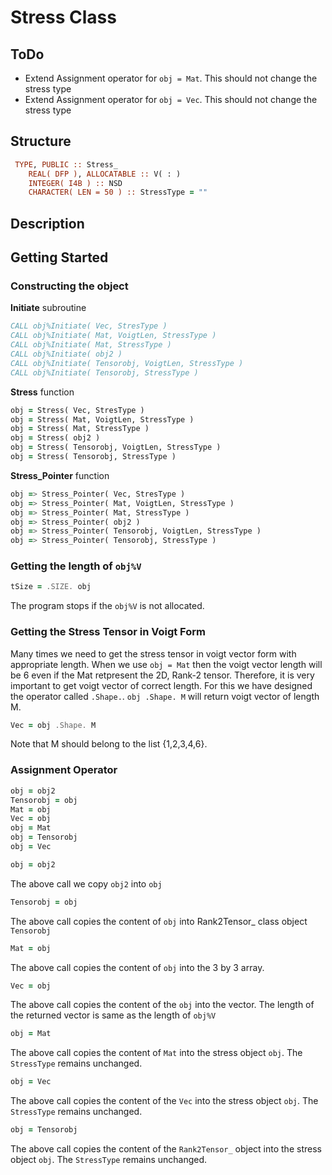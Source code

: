 # Stress Class

## ToDo

* Extend Assignment operator for `obj = Mat`. This should not change the stress type
* Extend Assignment operator for `obj = Vec`. This should not change the stress type

## Structure

```fortran
 TYPE, PUBLIC :: Stress_
    REAL( DFP ), ALLOCATABLE :: V( : )
    INTEGER( I4B ) :: NSD
    CHARACTER( LEN = 50 ) :: StressType = ""
```

## Description

## Getting Started

### Constructing the object

**Initiate** subroutine

```fortran
CALL obj%Initiate( Vec, StresType )
CALL obj%Initiate( Mat, VoigtLen, StressType )
CALL obj%Initiate( Mat, StressType )
CALL obj%Initiate( obj2 )
CALL obj%Initiate( Tensorobj, VoigtLen, StressType )
CALL obj%Initiate( Tensorobj, StressType )
```

**Stress** function

```fortran
obj = Stress( Vec, StresType )
obj = Stress( Mat, VoigtLen, StressType )
obj = Stress( Mat, StressType )
obj = Stress( obj2 )
obj = Stress( Tensorobj, VoigtLen, StressType )
obj = Stress( Tensorobj, StressType )
```

**Stress_Pointer** function

```fortran
obj => Stress_Pointer( Vec, StresType )
obj => Stress_Pointer( Mat, VoigtLen, StressType )
obj => Stress_Pointer( Mat, StressType )
obj => Stress_Pointer( obj2 )
obj => Stress_Pointer( Tensorobj, VoigtLen, StressType )
obj => Stress_Pointer( Tensorobj, StressType )
```

### Getting the length of `obj%V`

```fortran
tSize = .SIZE. obj
```

The program stops if the `obj%V` is not allocated.

### Getting the Stress Tensor in Voigt Form

Many times we need to get the stress tensor in voigt vector form with appropriate length. When we use `obj = Mat` then the voigt vector length will be 6 even if the Mat retpresent the 2D, Rank-2 tensor. Therefore, it is very important to get voigt vector of correct length. For this we have designed the operator called `.Shape.`. `obj .Shape. M` will return voigt vector of length M.

```fortran
Vec = obj .Shape. M
```

Note that M should belong to the list {1,2,3,4,6}.


### Assignment Operator

```fortran
obj = obj2
Tensorobj = obj
Mat = obj
Vec = obj
obj = Mat
obj = Tensorobj
obj = Vec
```

```fortran
obj = obj2
```

The above call we copy `obj2` into `obj`


```fortran
Tensorobj = obj
```

The above call copies the content of `obj` into  Rank2Tensor_ class object `Tensorobj`

```fortran
Mat = obj
```

The above call copies the content of `obj` into the 3 by 3 array.

```fortran
Vec = obj
```

The above call copies the content of the `obj` into the vector. The length of the returned vector is same as the length of `obj%V`

```fortran
obj = Mat
```

The above call copies the content of `Mat` into the stress object `obj`. The `StressType` remains unchanged.

```fortran
obj = Vec
```

The above call copies the content of the `Vec` into the stress object `obj`. The `StressType` remains unchanged.

```fortran
obj = Tensorobj
```

The above call copies the content of the `Rank2Tensor_` object into the stress object `obj`. The `StressType` remains unchanged.
